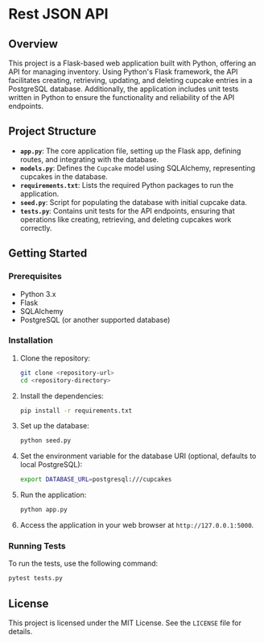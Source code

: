 # Rest JSON API

## Overview

This project is a Flask-based web application built with Python, offering an API for managing inventory. Using Python's Flask framework, the API facilitates creating, retrieving, updating, and deleting cupcake entries in a PostgreSQL database. Additionally, the application includes unit tests written in Python to ensure the functionality and reliability of the API endpoints.

## Project Structure

- **`app.py`**: The core application file, setting up the Flask app, defining routes, and integrating with the database.
- **`models.py`**: Defines the `Cupcake` model using SQLAlchemy, representing cupcakes in the database.
- **`requirements.txt`**: Lists the required Python packages to run the application.
- **`seed.py`**: Script for populating the database with initial cupcake data.
- **`tests.py`**: Contains unit tests for the API endpoints, ensuring that operations like creating, retrieving, and deleting cupcakes work correctly.

## Getting Started

### Prerequisites

- Python 3.x
- Flask
- SQLAlchemy
- PostgreSQL (or another supported database)

### Installation

1. Clone the repository:
   ```bash
   git clone <repository-url>
   cd <repository-directory>
   ```

2. Install the dependencies:
   ```bash
   pip install -r requirements.txt
   ```

3. Set up the database:
   ```bash
   python seed.py
   ```

4. Set the environment variable for the database URI (optional, defaults to local PostgreSQL):
   ```bash
   export DATABASE_URL=postgresql:///cupcakes
   ```

5. Run the application:
   ```bash
   python app.py
   ```

6. Access the application in your web browser at `http://127.0.0.1:5000`.

### Running Tests

To run the tests, use the following command:
```bash
pytest tests.py
```

## License

This project is licensed under the MIT License. See the `LICENSE` file for details.
